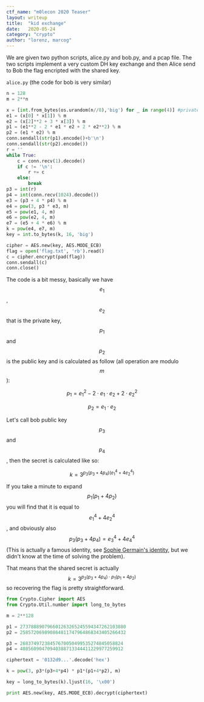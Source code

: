 ```yaml
---
ctf_name: "m0lecon 2020 Teaser"
layout: writeup
title:	"kid exchange"
date:	2020-05-24
category: "crypto"
author: "lorenz, marcog" 
---
```


We are given two python scripts, alice.py and bob.py, and a pcap file. The two scripts implement a very custom DH key exchange and then Alice send to Bob the flag encripted with the shared key.

`alice.py` (the code for bob is very similar)
```python
n = 128
m = 2**n

x = [int.from_bytes(os.urandom(n//8),'big') for _ in range(4)] #private key
e1 = (x[0] * x[1]) % m
e2 = (x[2]**2 + 3 * x[3]) % m
p1 = (e1**2 - 2 * e1 * e2 + 2 * e2**2) % m
p2 = (e1 * e2) % m
conn.sendall(str(p1).encode()+b'\n')
conn.sendall(str(p2).encode())
r = ''
while True:
	c = conn.recv(1).decode()
	if c != '\n':
		r += c
	else:
		break
p3 = int(r)
p4 = int(conn.recv(1024).decode())
e3 = (p3 + 4 * p4) % m
e4 = pow(3, p3 * e3, m)
e5 = pow(e1, 4, m)
e6 = pow(e2, 4, m)
e7 = (e5 + 4 * e6) % m
k = pow(e4, e7, m)
key = int.to_bytes(k, 16, 'big')

cipher = AES.new(key, AES.MODE_ECB)
flag = open('flag.txt', 'rb').read()
c = cipher.encrypt(pad(flag))
conn.sendall(c)
conn.close()
```

The code is a bit messy, basically we have $$e_1$$, $$e_2$$ that is the private key, $$p_1$$ and $$p_2$$ is the public key and is calculated as follow (all operation are modulo $$m$$):

$$p_1 = e_1^2 - 2 \cdot e_1 \cdot e_2 + 2 \cdot e_2^2$$

$$p_2 = e_1 \cdot e_2$$

Let's call bob public key $$p_3$$ and $$p_4$$, then the secret is calculated like so: 

$$k = 3^{p_3(p_3 + 4p_4)(e_1^4 + 4e_2^4)}$$

If you take a minute to expand $$p_1(p_1 + 4p_2)$$ you will find that it is equal to $$e_1^4 + 4e_2^4$$, and obviously also $$p_3(p_3 + 4p_4) = e_3^4 + 4e_4^4$$ (This is actually a famous identity, see [Sophie Germain's identity](https://en.wikipedia.org/wiki/Sophie_Germain#Honors_in_number_theory), but we didn't know at the time of solving the problem).

That means that the shared secret is actually $$k = 3^{p_3(p_3 + 4p_4) \cdot p_1(p_1 + 4p_2)}$$ so recovering the flag is pretty straightforward.

```python
from Crypto.Cipher import AES
from Crypto.Util.number import long_to_bytes

m = 2**128

p1 = 273788890796601263265245594347262103880
p2 = 258572069890864811747964868343405266432

p3 = 26837497238457670050499535274845058824
p4 = 40856090470940388713344411229977259912

ciphertext = '0132d9...'.decode('hex')

k = pow(3, p3*(p3+4*p4) * p1*(p1+4*p2), m)

key = long_to_bytes(k).ljust(16, '\x00')

print AES.new(key, AES.MODE_ECB).decrypt(ciphertext)
```